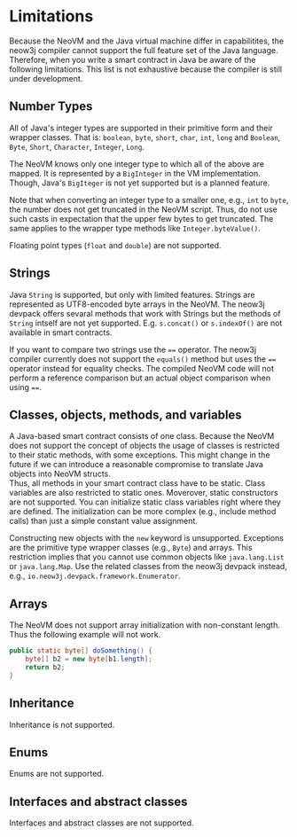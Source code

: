 # Limitations

Because the NeoVM and the Java virtual machine differ in capabilitites, the neow3j compiler cannot
support the full feature set of the Java language. Therefore, when you write a smart contract in
Java be aware of the following limitations. This list is not exhaustive because the compiler is
still under development.

## Number Types

All of Java's integer types are supported in their primitive form and their wrapper classes.
That is: `boolean`, `byte`, `short`, `char`, `int`, `long` and `Boolean`, `Byte`, `Short`,
`Character`, `Integer`, `Long`.

The NeoVM knows only one integer type to which all of the above are mapped. It is represented by a
`BigInteger` in the VM implementation. Though, Java's `BigIteger` is not yet supported but is a
planned feature.

Note that when converting an integer type to a smaller one, e.g., `int` to `byte`, the number does
not get truncated in the NeoVM script. Thus, do not use such casts in expectation that the upper few
bytes to get truncated. The same applies to the wrapper type methods like `Integer.byteValue()`.

Floating point types (`float` and `double`) are not supported.

## Strings

Java `String` is supported, but only with limited features. Strings are represented as UTF8-encoded
byte arrays in the NeoVM. The neow3j devpack offers sevaral methods that work with Strings but the
methods of `String` intself are not yet supported. E.g. `s.concat()` or `s.indexOf()` are not
available in smart contracts.

If you want to compare two strings use the `==` operator. The neow3j compiler currently does not
support the `equals()` method but uses the `==` operator instead for equality checks. The compiled
NeoVM code will not perform a reference comparison but an actual object comparison when using `==`.

## Classes, objects, methods, and variables

A Java-based smart contract consists of one class. Because the NeoVM does not support the concept of
objects the usage of classes is restricted to their static methods, with some exceptions. This might
change in the future if we can introduce a reasonable compromise to translate Java objects into
NeoVM structs.  
Thus, all methods in your smart contract class have to be static.
Class variables are also restricted to static ones. Moverover, static constructors are not
supported. You can initialize static class variables right where they are defined. The
initialization can be more complex (e.g., include method calls) than just a simple constant value
assignment.

Constructing new objects with the `new` keyword is unsupported. Exceptions are the primitive type
wrapper classes (e.g., `Byte`) and arrays. This restriction implies that you cannot use common
objects like `java.lang.List` or `java.lang.Map`. Use the related classes from the neow3j devpack
instead, e.g., `io.neow3j.devpack.framework.Enumerator`.

## Arrays

The NeoVM does not support array initialization with non-constant length. Thus the following example
will not work.

```java
public static byte[] doSomething() {
    byte[] b2 = new byte[b1.length];
    return b2;
}
```

## Inheritance

Inheritance is not supported.

## Enums

Enums are not supported.

## Interfaces and abstract classes

Interfaces and abstract classes are not supported.
